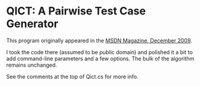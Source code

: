 QICT: A Pairwise Test Case Generator
====================================

This program originally appeared in the [MSDN Magazine, December
2009](http://msdn.microsoft.com/en-us/magazine/ee819137.aspx).

I took the code there (assumed to be public domain) and polished it a bit
to add command-line parameters and a few options. The bulk of the algorithm
remains unchanged.

See the comments at the top of Qict.cs for more info.
